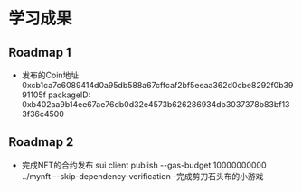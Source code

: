 # 学习成果

## Roadmap 1
- 发布的Coin地址 0xcb1ca7c6089414d0a95db588a67cffcaf2bf5eeaa362d0cbe8292f0b3991105f
packageID: 0xb402aa9b14ee67ae76db0d32e4573b626286934db3037378b83bf133f36c4500


## Roadmap 2
- 完成NFT的合约发布
sui client publish --gas-budget 10000000000 ../mynft  --skip-dependency-verification
-完成剪刀石头布的小游戏
